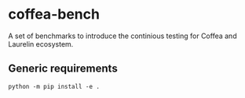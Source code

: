 # coffea-bench

A set of benchmarks to introduce the continious testing for Coffea and Laurelin ecosystem.

## Generic requirements
```
python -m pip install -e .
```
